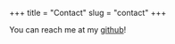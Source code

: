 +++
title = "Contact"
slug = "contact"
+++

You can reach me at my [github](https://github.com/JulianToledano)!